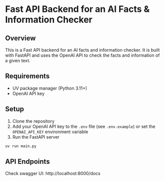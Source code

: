 # Fast API Backend for an AI Facts & Information Checker

## Overview

This is a Fast API backend for an AI facts and information checker. It is built with FastAPI and uses the OpenAI API to check the facts and information of a given text.

## Requirements

- UV package manager (Python 3.11+)
- OpenAI API key

## Setup

1. Clone the repository
2. Add your OpenAI API key to the `.env` file (see `.env.example`) or set the `OPENAI_API_KEY` environment variable
3. Run the FastAPI server

```bash
uv run main.py
```

## API Endpoints

Check swagger UI: http://localhost:8000/docs
